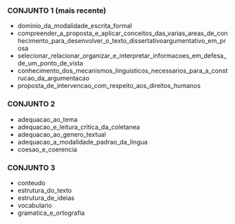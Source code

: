 
### CONJUNTO 1 (mais recente)
- dominio_da_modalidade_escrita_formal
- compreender_a_proposta_e_aplicar_conceitos_das_varias_areas_de_conhecimento_para_desenvolver_o_texto_dissertativoargumentativo_em_prosa
- selecionar_relacionar_organizar_e_interpretar_informacoes_em_defesa_de_um_ponto_de_vista
- conhecimento_dos_mecanismos_linguisticos_necessarios_para_a_construcao_da_argumentacao
- proposta_de_intervencao_com_respeito_aos_direitos_humanos

### CONJUNTO 2
- adequacao_ao_tema
- adequacao_e_leitura_critica_da_coletanea
- adequacao_ao_genero_textual
- adequacao_a_modalidade_padrao_da_lingua
- coesao_e_coerencia

### CONJUNTO 3
- conteudo
- estrutura_do_texto
- estrutura_de_ideias
- vocabulario
- gramatica_e_ortografia
